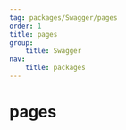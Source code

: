 ```yaml
---
tag: packages/Swagger/pages
order: 1
title: pages
group:
    title: Swagger
nav:
    title: packages
---
```


# pages
